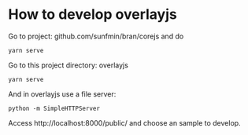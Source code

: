 # How to develop overlayjs


Go to project: github.com/sunfmin/bran/corejs and do
```
yarn serve
```

Go to this project directory: overlayjs
```
yarn serve
```

And in overlayjs use a file server:

```
python -m SimpleHTTPServer
```

Access http://localhost:8000/public/ and choose an sample to develop.

